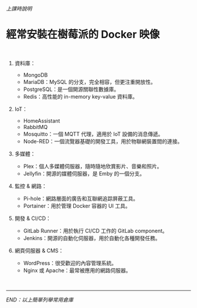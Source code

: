 *上課時說明*

# 經常安裝在樹莓派的 Docker 映像

<br>


1. 資料庫：
   - MongoDB
   - MariaDB：MySQL 的分支，完全相容，但更注重開放性。
   - PostgreSQL：是一個開源關聯性數據庫。
   - Redis：高性能的 in-memory key-value 資料庫。

2. IoT：
   - HomeAssistant
   - RabbitMQ
   - Mosquitto：一個 MQTT 代理，適用於 IoT 設備的消息傳遞。
   - Node-RED：一個流覽器基礎的開發工具，用於物聯網裝置間的連接。

3. 多媒體：
   - Plex：個人多媒體伺服器，隨時隨地欣賞影片、音樂和照片。
   - Jellyfin：開源的媒體伺服器，是 Emby 的一個分支。

4. 監控 & 網路：
   - Pi-hole：網路層面的廣告和互聯網追踪屏蔽工具。
   - Portainer：用於管理 Docker 容器的 UI 工具。

5. 開發 & CI/CD：
   - GitLab Runner：用於執行 CI/CD 工作的 GitLab component。
   - Jenkins：開源的自動化伺服器，用於自動化各種開發任務。

6. 網頁伺服器 & CMS：
   - WordPress：很受歡迎的內容管理系統。
   - Nginx 或 Apache：最常被應用的網路伺服器。


<br>

---

_END：以上簡單列舉常用倉庫_